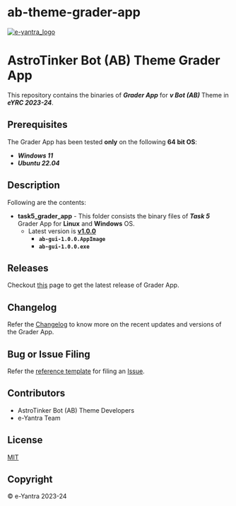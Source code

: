 # ab-theme-grader-app

[![e-yantra_logo](http://mooc.e-yantra.org/img/eYantra_logo.svg)](http://www.e-yantra.org/)

# AstroTinker Bot (AB) Theme Grader App

This repository contains the binaries of ***Grader App*** for ***v Bot (AB)*** Theme in ***eYRC 2023-24***.

## Prerequisites

The Grader App has been tested **only** on the following **64 bit OS**:

- ***Windows 11***
- ***Ubuntu 22.04***

## Description

Following are the contents:

- **task5_grader_app** - This folder consists the binary files of ***Task 5*** Grader App for **Linux** and **Windows** OS.
  - Latest version is **[v1.0.0](https://github.com/kalindkaria/ab-theme-grader-app/releases/tag/v1.0.0)**
    - **`ab-gui-1.0.0.AppImage`**
    - **`ab-gui-1.0.0.exe`**

## Releases

Checkout [this](https://github.com/kalindkaria/ab-theme-grader-app/releases/latest) page to get the latest release of Grader App.

## Changelog

Refer the [Changelog](Changelog.md) to know more on the recent updates and versions of the Grader App.

## Bug or Issue Filing

Refer the [reference template](.github/ISSUE_TEMPLATE/bug_report.md) for filing an [Issue](https://github.com/kalindkaria/ab-theme-grader-app/issues).

## Contributors

- AstroTinker Bot (AB) Theme Developers
- e-Yantra Team

## License

[MIT](LICENSE)

## Copyright

&copy; e-Yantra 2023-24
